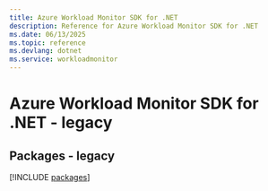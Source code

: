 ```yaml
---
title: Azure Workload Monitor SDK for .NET
description: Reference for Azure Workload Monitor SDK for .NET
ms.date: 06/13/2025
ms.topic: reference
ms.devlang: dotnet
ms.service: workloadmonitor
---
```

# Azure Workload Monitor SDK for .NET - legacy
## Packages - legacy
[!INCLUDE [packages](workload-monitor-index.md)]